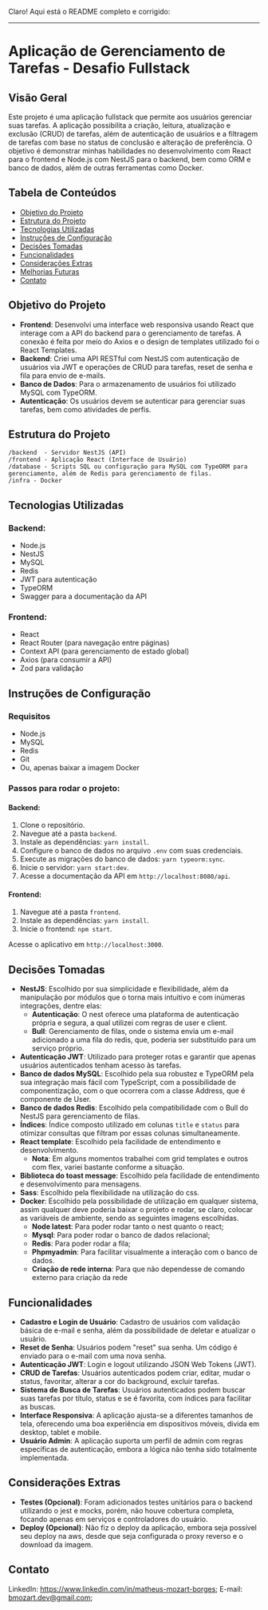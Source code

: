 Claro! Aqui está o README completo e corrigido:

---

# Aplicação de Gerenciamento de Tarefas - Desafio Fullstack

## Visão Geral

Este projeto é uma aplicação fullstack que permite aos usuários gerenciar suas tarefas. A aplicação possibilita a criação, leitura, atualização e exclusão (CRUD) de tarefas, além de autenticação de usuários e a filtragem de tarefas com base no status de conclusão e alteração de preferência. O objetivo é demonstrar minhas habilidades no desenvolvimento com React para o frontend e Node.js com NestJS para o backend, bem como ORM e banco de dados, além de outras ferramentas como Docker.

## Tabela de Conteúdos

- [Objetivo do Projeto](#objetivo-do-projeto)
- [Estrutura do Projeto](#estrutura-do-projeto)
- [Tecnologias Utilizadas](#tecnologias-utilizadas)
- [Instruções de Configuração](#instruções-de-configuração)
- [Decisões Tomadas](#decisões-tomadas)
- [Funcionalidades](#funcionalidades)
- [Considerações Extras](#considerações-extras)
- [Melhorias Futuras](#melhorias-futuras)
- [Contato](#contato)

## Objetivo do Projeto

- **Frontend**: Desenvolvi uma interface web responsiva usando React que interage com a API do backend para o gerenciamento de tarefas. A conexão é feita por meio do Axios e o design de templates utilizado foi o React Templates.
- **Backend**: Criei uma API RESTful com NestJS com autenticação de usuários via JWT e operações de CRUD para tarefas, reset de senha e fila para envio de e-mails.
- **Banco de Dados**: Para o armazenamento de usuários foi utilizado MySQL com TypeORM.
- **Autenticação**: Os usuários devem se autenticar para gerenciar suas tarefas, bem como atividades de perfis.

## Estrutura do Projeto

```
/backend  - Servidor NestJS (API)
/frontend - Aplicação React (Interface de Usuário)
/database - Scripts SQL ou configuração para MySQL com TypeORM para gerenciamento, além de Redis para gerenciamento de filas.
/infra - Docker
```

## Tecnologias Utilizadas

### Backend:

- Node.js
- NestJS
- MySQL
- Redis
- JWT para autenticação
- TypeORM
- Swagger para a documentação da API

### Frontend:

- React
- React Router (para navegação entre páginas)
- Context API (para gerenciamento de estado global)
- Axios (para consumir a API)
- Zod para validação

## Instruções de Configuração

### Requisitos

- Node.js
- MySQL
- Redis
- Git
- Ou, apenas baixar a imagem Docker

### Passos para rodar o projeto:

#### Backend:

1. Clone o repositório.
2. Navegue até a pasta `backend`.
3. Instale as dependências: `yarn install`.
4. Configure o banco de dados no arquivo `.env` com suas credenciais.
5. Execute as migrações do banco de dados: `yarn typeorm:sync`.
6. Inicie o servidor: `yarn start:dev`.
7. Acesse a documentação da API em `http://localhost:8080/api`.

#### Frontend:

1. Navegue até a pasta `frontend`.
2. Instale as dependências: `yarn install`.
3. Inicie o frontend: `npm start`.

Acesse o aplicativo em `http://localhost:3000`.

## Decisões Tomadas

- **NestJS**: Escolhido por sua simplicidade e flexibilidade, além da manipulação por módulos que o torna mais intuitivo e com inúmeras integrações, dentre elas:
  - **Autenticação**: O nest oferece uma plataforma de autenticação própria e segura, a qual utilizei com regras de user e client.
  - **Bull**: Gerenciamento de filas, onde o sistema envia um e-mail adicionado a uma fila do redis, que, poderia ser substituído para um serviço próprio.
- **Autenticação JWT**: Utilizado para proteger rotas e garantir que apenas usuários autenticados tenham acesso às tarefas.
- **Banco de dados MySQL**: Escolhido pela sua robustez e TypeORM pela sua integração mais fácil com TypeScript, com a possibilidade de componentização, com o que ocorrera com a classe Address, que é componente de User.
- **Banco de dados Redis**: Escolhido pela compatibilidade com o Bull do NestJS para gerenciamento de filas.
- **Índices**: Índice composto utilizado em colunas `title` e `status` para otimizar consultas que filtram por essas colunas simultaneamente.
- **React template**: Escolhido pela facilidade de entendimento e desenvolvimento.
  - **Nota**: Em alguns momentos trabalhei com grid templates e outros com flex, variei bastante conforme a situação.
- **Biblioteca do toast message**: Escolhido pela facilidade de entendimento e desenvolvimento para mensagens.
- **Sass**: Escolhido pela flexibilidade na utilização do css.
- **Docker**: Escolhido pela possibilidade de utilização em qualquer sistema, assim qualquer deve poderia baixar o projeto e rodar, se claro, colocar as variáveis de ambiente, sendo as seguintes imagens escolhidas.
  - **Node latest**: Para poder rodar tanto o nest quanto o react;
  - **Mysql**: Para poder rodar o banco de dados relacional;
  - **Redis**: Para poder rodar a fila;
  - **Phpmyadmin**: Para facilitar visualmente a interação com o banco de dados.
  - **Criação de rede interna**: Para que não dependesse de comando externo para criação da rede

## Funcionalidades

- **Cadastro e Login de Usuário**: Cadastro de usuários com validação básica de e-mail e senha, além da possibilidade de deletar e atualizar o usuário.
- **Reset de Senha**: Usuários podem "reset" sua senha. Um código é enviado para o e-mail com uma nova senha.
- **Autenticação JWT**: Login e logout utilizando JSON Web Tokens (JWT).
- **CRUD de Tarefas**: Usuários autenticados podem criar, editar, mudar o status, favoritar, alterar a cor do background, excluir tarefas.
- **Sistema de Busca de Tarefas**: Usuários autenticados podem buscar suas tarefas por título, status e se é favorita, com índices para facilitar as buscas.
- **Interface Responsiva**: A aplicação ajusta-se a diferentes tamanhos de tela, oferecendo uma boa experiência em dispositivos móveis, divida em desktop, tablet e mobile.
- **Usuário Admin**: A aplicação suporta um perfil de admin com regras específicas de autenticação, embora a lógica não tenha sido totalmente implementada.

## Considerações Extras

- **Testes (Opcional)**: Foram adicionados testes unitários para o backend utilizando o jest e mocks, porém, não houve cobertura completa, focando apenas em serviços e controladores do usuário.
- **Deploy (Opcional)**: Não fiz o deploy da aplicação, embora seja possível seu deploy na aws, desde que seja configurada o proxy reverso e o download da imagem.

## Contato

LinkedIn: https://www.linkedin.com/in/matheus-mozart-borges;
E-mail: bmozart.dev@gmail.com;
